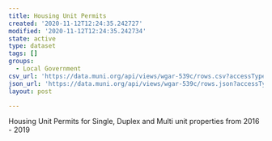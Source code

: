 ```yaml
---
title: Housing Unit Permits
created: '2020-11-12T12:24:35.242727'
modified: '2020-11-12T12:24:35.242734'
state: active
type: dataset
tags: []
groups:
  - Local Government
csv_url: 'https://data.muni.org/api/views/wgar-539c/rows.csv?accessType=DOWNLOAD'
json_url: 'https://data.muni.org/api/views/wgar-539c/rows.json?accessType=DOWNLOAD'
layout: post

---
```

Housing Unit Permits for Single, Duplex and Multi unit properties from 2016 - 2019
